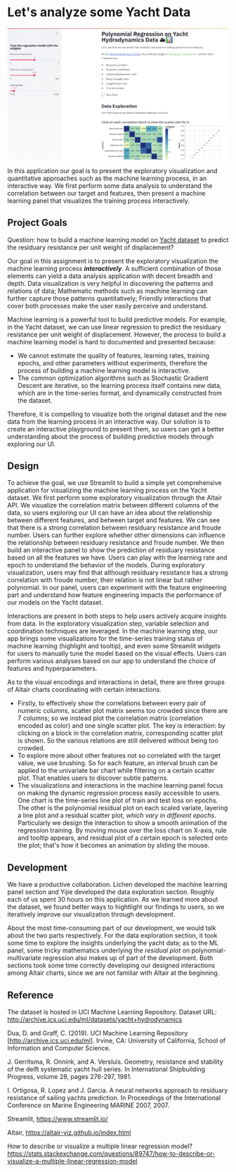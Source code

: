 # Let's analyze some Yacht Data

![A screenshot of your application. Could be a GIF.](screenshot.png)

In this application our goal is to present the exploratory visualization and quantitative approaches such as the machine learning process, in an interactive way. We first perform some data analysis to understand the correlation between our target and features, then present a machine learning panel that visualizes the training process interactively.

## Project Goals

Question: how to build a machine learning model on [Yacht dataset](https://archive.ics.uci.edu/ml/datasets/Yacht+Hydrodynamics) to predict the residuary resistance per unit weight of displacement?

Our goal in this assignment is to present the exploratory visualization the machine learning process ***interactively***. A sufficient combination of those elements can yield a data analysis application with decent breadth and depth. Data visualization is very helpful in discovering the patterns and relations of data; Mathematic methods such as machine learning can further capture those patterns quantitatively; Friendly interactions that cover both processes make the user easily perceive and understand.

Machine learning is a powerful tool to build predictive models. For example, in the Yacht dataset, we can use linear regression to predict the residuary resistance per unit weight of displacement. However, the process to build a machine learning model is hard to documented and presented because:

* We cannot estimate the quality of features, learning rates, training epochs, and other parameters without experiments, therefore the process of building a machine learning model is interactive.
* The common optimization algorithms such as Stochastic Gradient Descent are iterative, so the learning process itself contains new data, which are in the time-series format, and dynamically constructed from the dataset.

Therefore, it is compelling to visualize both the original dataset and the new data from the learning process in an interactive way. Our solution is to create an interactive playground to present them, so users can get a better understanding about the process of building predictive models through exploring our UI.

## Design

To achieve the goal, we use Streamlit to build a simple yet comprehensive application for visualizing the machine learning process on the Yacht dataset. We first perform some exploratory visualization through the Altair API. We visualize the correlation matrix between different columns of the data, so users exploring our UI can have an idea about the relationship between different features, and between target and features. We can see that there is a strong correlation between residuary resistance and froude number. Users can further explore whether other dimensions can influence the relationship between residuary resistance and froude number. We then build an interactive panel to show the prediction of residuary resistance based on all the features we have. Users can play with the learning rate and epoch to understand the behavior of the models. During exploratory visualization, users may find that although residuary resistance has a strong correlation with froude number, their relation is not linear but rather polynomial. In our panel, users can experiment with the feature engineering part and understand how feature engineering impacts the performance of our models on the Yacht dataset.

Interactions are present in both steps to help users actively acquire insights from data. In the exploratory visualization step, variable selection and coordination techniques are leveraged. In the machine learning step, our app brings some visualizations for the time-series training status of machine learning (highlight and tooltip), and even some Streamlit widgets for users to manually tune the model based on the visual effects. Users can perform various analyses based on our app to understand the choice of features and hyperparameters.

As to the visual encodings and interactions in detail, there are three groups of Altair charts coordinating with certain interactions. 
- Firstly, to effectively show the correlations between every pair of numeric columns, scatter plot matrix seems too crowded since there are 7 columns; so we instead plot the correlation matrix (correlation encoded as color) and one single scatter plot. The key is interaction: by clicking on a block in the correlation matrix, corresponding scatter plot is shown. So the various relations are still delivered without being too crowded.
- To explore more about other features not so correlated with the target value, we use brushing. So for each feature, an interval brush can be applied to the univariate bar chart while filtering on a certain scatter plot. That enables users to discover subtle patterns.
- The visualizations and interactions in the machine learning panel focus on making the dynamic regression process easily accessible to users. One chart is the time-series line plot of train and test loss on epochs. The other is the polynomial residual plot on each scaled variate, layering a line plot and a residual scatter plot, *which vary in different epochs*.
Particularly we design the interaction to show a smooth animation of the regression training. By moving mouse over the loss chart on X-axis, rule and tooltip appears, and residual plot of a certain epoch is selected onto the plot; that's how it becomes an animation by sliding the mouse.


## Development

We have a productive collaboration. Lichen developed the machine learning panel section and Yijie developed the data exploration section. Roughly each of us spent 30 hours on this application. As we learned more about the dataset, we found better ways to hightlight our findings to users, so we iteratively improve our visualization through development.

About the most time-consuming part of our development, we would talk about the two parts respectively. For the data exploration section, it took some time to explore the insights underlying the yacht data; as to the ML panel, some tricky mathematics underlying the *residual plot* on polynomial-multivariate regression also makes up of part of the development. Both sections took some time correctly developing our designed interactions among Altair charts, since we are not familiar with Altair at the beginning.

## Reference

The dataset is hosted in UCI Machine Learning Repository. Dataset URL: http://archive.ics.uci.edu/ml/datasets/yacht+hydrodynamics

Dua, D. and Graff, C. (2019). UCI Machine Learning Repository [http://archive.ics.uci.edu/ml]. Irvine, CA: University of California, School of Information and Computer Science.

J. Gerritsma, R. Onnink, and A. Versluis. Geometry, resistance and stability of the delft systematic yacht hull series. In International Shipbuilding
Progress, volume 28, pages 276-297, 1981.

I. Ortigosa, R. Lopez and J. Garcia. A neural networks approach to residuary resistance of sailing
yachts prediction. In Proceedings of the International Conference on Marine Engineering MARINE
2007, 2007.

Streamlit, https://www.streamlit.io/

Altair, https://altair-viz.github.io/index.html

How to describe or visualize a multiple linear regression model? https://stats.stackexchange.com/questions/89747/how-to-describe-or-visualize-a-multiple-linear-regression-model

